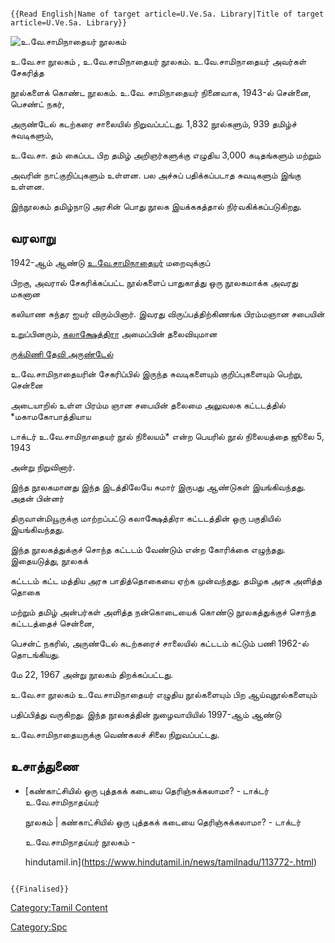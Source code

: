 ```{=mediawiki}
{{Read English|Name of target article=U.Ve.Sa. Library|Title of target article=U.Ve.Sa. Library}}
```
![உ.வே.சாமிநாதையர் நூலகம்](உ.வே.சா_நூலகம்.jpg "உ.வே.சாமிநாதையர் நூலகம்")
உ.வே.சா நூலகம் , உ.வே.சாமிநாதையர் நூலகம். உ.வே.சாமிநாதையர் அவர்கள் சேகரித்த
நூல்களைக் கொண்ட நூலகம். உ.வே. சாமிநாதையர் நினைவாக, 1943-ல் சென்னை, பெசண்ட் நகர்,
அருண்டேல் கடற்கரை சாலையில் நிறுவப்பட்டது. 1,832 நூல்களும், 939 தமிழ்ச் சுவடிகளும்,
உ.வே.சா. தம் கைப்பட பிற தமிழ் அறிஞர்களுக்கு எழுதிய 3,000 கடிதங்களும் மற்றும்
அவரின் நாட்குறிப்புகளும் உள்ளன. பல அச்சுப் பதிக்கப்படாத சுவடிகளும் இங்கு உள்ளன.
இந்நூலகம் தமிழ்நாடு அரசின் பொது நூலக இயக்ககத்தால் நிர்வகிக்கப்படுகிறது.

## வரலாறு

1942-ஆம் ஆண்டு [உ.வே.சாமிநாதையர்](உ.வே.சாமிநாதையர் "wikilink") மறைவுக்குப்
பிறகு, அவரால் சேகரிக்கப்பட்ட நூல்களைப் பாதுகாத்து ஒரு நூலகமாக்க அவரது மகனான
கலியாண சுந்தர ஐயர் விரும்பினார். இவரது விருப்பத்திற்கிணங்க பிரம்மஞான சபையின்
உறுப்பினரும், [கலாக்ஷேத்திரா](கலாக்ஷேத்திரா "wikilink") அமைப்பின் தலைவியுமான
[ருக்மிணி தேவி அருண்டேல்](ருக்மிணி_தேவி_அருண்டேல் "wikilink")
உ.வே.சாமிநாதையரின் சேகரிப்பில் இருந்த சுவடிகளையும் குறிப்புகளையும் பெற்று, சென்னை
அடையாறில் உள்ள பிரம்ம ஞான சபையின் தலைமை அலுவலக கட்டடத்தில் *மகாமகோபாத்தியாய
டாக்டர் உ.வே.சாமிநாதையர் நூல் நிலையம்* என்ற பெயரில் நூல் நிலையத்தை ஜூலை 5, 1943
அன்று நிறுவினார்.

இந்த நூலகமானது இந்த இடத்திலேயே சுமார் இருபது ஆண்டுகள் இயங்கிவந்தது. அதன் பின்னர்
திருவான்மியூருக்கு மாற்றப்பட்டு கலாக்ஷேத்திரா கட்டடத்தின் ஒரு பகுதியில் இயங்கிவந்தது.
இந்த நூலகத்துக்குச் சொந்த கட்டடம் வேண்டும் என்ற கோரிக்கை எழுந்தது. இதையடுத்து, நூலகக்
கட்டடம் கட்ட மத்திய அரசு பாதித்தொகையை ஏற்க முன்வந்தது. தமிழக அரசு அளித்த தொகை
மற்றும் தமிழ் அன்பர்கள் அளித்த நன்கொடையைக் கொண்டு நூலகத்துக்குச் சொந்த கட்டடத்தைச் சென்னை,
பெசன்ட் நகரில், அருண்டேல் கடற்கரைச் சாலையில் கட்டடம் கட்டும் பணி 1962-ல் தொடங்கியது.
மே 22, 1967 அன்று நூலகம் திறக்கப்பட்டது.

உ.வே.சா நூலகம் உ.வே.சாமிநாதையர் எழுதிய நூல்களையும் பிற ஆய்வுநூல்களையும்
பதிப்பித்து வருகிறது. இந்த நூலகத்தின் நுழைவாயியில் 1997-ஆம் ஆண்டு
உ.வே.சாமிநாதையருக்கு வெண்கலச் சிலை நிறுவப்பட்டது.

## உசாத்துணை

-   [கண்காட்சியில் ஒரு புத்தகக் கடையை தெரிஞ்சுக்கலாமா? - டாக்டர் உ.வே.சாமிநாதய்யர்
    நூலகம் \| கண்காட்சியில் ஒரு புத்தகக் கடையை தெரிஞ்சுக்கலாமா? - டாக்டர்
    உ.வே.சாமிநாதய்யர் நூலகம் -
    hindutamil.in](https://www.hindutamil.in/news/tamilnadu/113772-.html)

```{=mediawiki}
{{Finalised}}
```
[Category:Tamil Content](Category:Tamil_Content "wikilink")
[Category:Spc](Category:Spc "wikilink")
